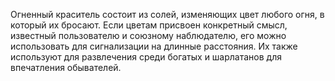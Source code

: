 Огненный краситель состоит из солей, изменяющих цвет любого огня, в который их бросают. Если цветам присвоен конкретный смысл, известный пользователю и союзному наблюдателю, его можно использовать для сигнализации на длинные расстояния. Их также используют для развлечения среди богатых и шарлатанов для впечатления обывателей.